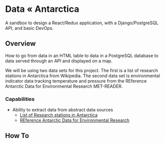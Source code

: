 # Data &laquo; Antarctica
A sandbox to design a React/Redux application, with a Django/PostgreSQL API, and basic DevOps.

## Overview
How to go from data in an HTML table to data in a PostgreSQL database to data served through an API and displayed on a map.

We will be using two data sets for this project. The first is a list of research stations in Antarctica from Wikipedia. The second data set is environmental indicator data tracking temperature and pressure from the REference Antarctic Data for Environmental Research MET-READER.

### Capabilities

- Ability to extract data from abstract data sources
  - [List of Research stations in Antarctica](https://en.wikipedia.org/wiki/Research_stations_in_Antarctica)
  - [REference Antarctic Data for Environmental Research](https://www.scar.org/data-products/ref-data-environmental-research/)

## How To

